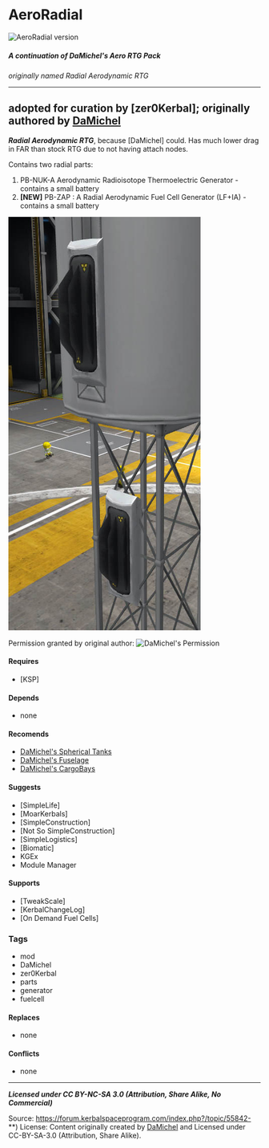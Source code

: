 # AeroRadial
![AeroRadial version](https://img.shields.io/endpoint?url=https%3A%2F%2Fraw.githubusercontent.com%2Fzer0Kerbal%2FDaMichel%2Fmaster%2Fjson%2Faeroradial.json)


##### A continuation of DaMichel's Aero RTG Pack
*originally named Radial Aerodynamic RTG*
***
## adopted for curation by [zer0Kerbal]; originally authored by [DaMichel](https://forum.kerbalspaceprogram.com/index.php?/profile/93697-damichel/)

***Radial Aerodynamic RTG***, because [DaMichel] could. Has much lower drag in FAR than stock RTG due to not having attach nodes.

Contains two radial parts:
1. PB-NUK-A Aerodynamic Radioisotope Thermoelectric Generator - contains a small battery
2. **[NEW]** PB-ZAP : A Radial Aerodynamic Fuel Cell Generator (LF+IA) - contains a small battery



![AeroRadial](https://raw.githubusercontent.com/zer0Kerbal/DaMichel/master/Images/8-RadialAerodynamicRTG.jpg)

Permission granted by original author:
![DaMichel's Permission](https://raw.githubusercontent.com/zer0Kerbal/DaMichel/master/LegalMumboJump/DaMichelPermission.png)


#### Requires
- [KSP]

#### Depends
- none

#### Recomends
- [DaMichel's Spherical Tanks]()
- [DaMichel's Fuselage]()
- [DaMichel's CargoBays]()

#### Suggests
- [SimpleLife]
- [MoarKerbals]
- [SimpleConstruction]
- [Not So SimpleConstruction]
- [SimpleLogistics]
- [Biomatic]
- KGEx
- Module Manager

#### Supports
- [TweakScale]
- [KerbalChangeLog]
- [On Demand Fuel Cells]

### Tags
- mod
- DaMichel
- zer0Kerbal
- parts
- generator
- fuelcell

#### Replaces
- none

#### Conflicts
- none

***
***Licensed under CC BY-NC-SA 3.0 (Attribution, Share Alike, No Commercial)***

Source: https://forum.kerbalspaceprogram.com/index.php?/topic/55842-**)
License: Content originally created by [DaMichel](https://forum.kerbalspaceprogram.com/index.php?/profile/93697-damichel/) and Licensed under CC-BY-SA-3.0 (Attribution, Share Alike).
